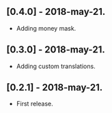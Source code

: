 ## [0.4.0] - 2018-may-21.
* Adding money mask.

## [0.3.0] - 2018-may-21.
* Adding custom translations.

## [0.2.1] - 2018-may-21.
* First release.
